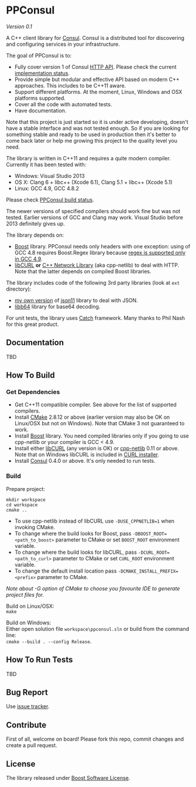 # PPConsul

*Version 0.1*

A C++ client library for [Consul](http://consul.io). Consul is a distributed tool for discovering and configuring services in your infrastructure.

The goal of PPConsul is to:
* Fully cover version 1 of Consul [HTTP API](http://www.consul.io/docs/agent/http.html). Please check the current [implementation status](status.md).
* Provide simple but modular and effective API based on modern C++ approaches. This includes to be C++11 aware.
* Support different platforms. At the moment, Linux, Windows and OSX platforms supported.
* Cover all the code with automated tests.
* Have documentation.

Note that this project is just started so it is under active developing, doesn't have a stable interface and was not tested enough.
So if you are looking for something stable and ready to be used in production then it's better to come back later or help me growing this project to the quality level you need.

The library is written in C++11 and requires a quite modern compiler. Currently it has been tested with:
* Windows: Visual Studio 2013
* OS X: Clang 6 + libc++ (Xcode 6.1), Clang 5.1 + libc++ (Xcode 5.1)
* Linux: GCC 4.9, GCC 4.8.2

Please check [PPConsul build status](https://78.46.71.115/project.html?projectId=Ppconsul).

The newer versions of specified compilers should work fine but was not tested. Earlier versions of GCC and Clang may work. Visual Studio before 2013 definitely gives up.

The library depends on:
* [Boost](http://www.boost.org/) library. PPConsul needs only headers with one exception: using of GCC 4.8 requires Boost.Regex library because [regex is supported only in GCC 4.9](https://gcc.gnu.org/bugzilla/show_bug.cgi?id=53631).
* [libCURL](http://curl.haxx.se/libcurl/) **or** [C++ Network Library](http://cpp-netlib.org/) (aka cpp-netlib) to deal with HTTP. Note that the latter depends on compiled Boost libraries.

The library includes code of the following 3rd party libraries (look at `ext` directory): 
* [my own version](https://github.com/oliora/json11) of [json11](https://github.com/dropbox/json11) library to deal with JSON.
* [libb64](http://libb64.sourceforge.net/) library for base64 decoding.

For unit tests, the library uses [Catch](https://github.com/philsquared/Catch) framework. Many thanks to Phil Nash for this great product.

## Documentation
TBD

## How To Build

### Get Dependencies
* Get C++11 compatible compiler. See above for the list of supported compilers.
* Install [CMake](http://www.cmake.org/) 2.8.12 or above (earlier version may also be OK on Linux/OSX but not on Windows). Note that CMake 3 not guaranteed to work.
* Install [Boost](http://www.boost.org/) library. You need compiled libraries only if you going to use cpp-netlib or your compiler is GCC < 4.9.
* Install either [libCURL](http://curl.haxx.se/libcurl/) (any version is OK) or [cpp-netlib](http://cpp-netlib.org/) 0.11 or above. Note that on Windows libCURL is included in [CURL installer](http://curl.haxx.se/download.html).
* Install [Consul](http://consul.io) 0.4.0 or above. It's only needed to run tests.

### Build

Prepare project:  
```
mkdir workspace
cd workspace
cmake ..
```

* To use cpp-netlib instead of libCURL use `-DUSE_CPPNETLIB=1` when invoking CMake.
* To change where the build looks for Boost, pass `-DBOOST_ROOT=<path_to_boost>` parameter to CMake or set `BOOST_ROOT` environment variable.
* To change where the build looks for libCURL, pass `-DCURL_ROOT=<path_to_curl>` parameter to CMake or set `CURL_ROOT` environment variable.
* To change the default install location pass `-DCMAKE_INSTALL_PREFIX=<prefix>` parameter to CMake.

*Note about -G option of CMake to choose you favourite IDE to generate project files for.*

Build on Linux/OSX:  
`make`  

Build on Windows:  
Either open solution file `workspace\ppconsul.sln` or build from the command line:  
`cmake --build . --config Release`.

## How To Run Tests
TBD

## Bug Report
Use [issue tracker](https://github.com/oliora/ppconsul/issues).

## Contribute
First of all, welcome on board! Please fork this repo, commit changes and create a pull request.

## License
The library released under [Boost Software License](http://www.boost.org/LICENSE_1_0.txt).
